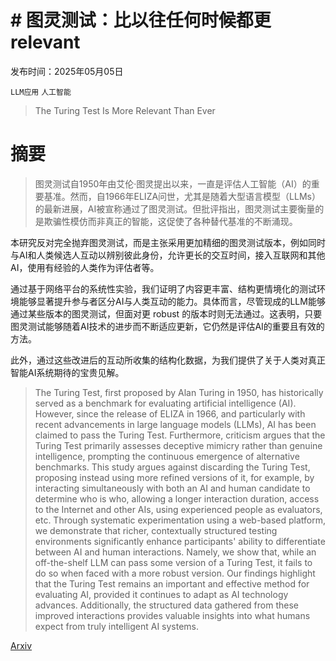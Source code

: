 # # 图灵测试：比以往任何时候都更 relevant

发布时间：2025年05月05日

`LLM应用` `人工智能`

> The Turing Test Is More Relevant Than Ever

# 摘要

> 图灵测试自1950年由艾伦·图灵提出以来，一直是评估人工智能（AI）的重要基准。然而，自1966年ELIZA问世，尤其是随着大型语言模型（LLMs）的最新进展，AI被宣称通过了图灵测试。但批评指出，图灵测试主要衡量的是欺骗性模仿而非真正的智能，这促使了各种替代基准的不断涌现。

本研究反对完全抛弃图灵测试，而是主张采用更加精细的图灵测试版本，例如同时与AI和人类候选人互动以辨别彼此身份，允许更长的交互时间，接入互联网和其他AI，使用有经验的人类作为评估者等。

通过基于网络平台的系统性实验，我们证明了内容更丰富、结构更情境化的测试环境能够显著提升参与者区分AI与人类互动的能力。具体而言，尽管现成的LLM能够通过某些版本的图灵测试，但面对更 robust 的版本时则无法通过。这表明，只要图灵测试能够随着AI技术的进步而不断适应更新，它仍然是评估AI的重要且有效的方法。

此外，通过这些改进后的互动所收集的结构化数据，为我们提供了关于人类对真正智能AI系统期待的宝贵见解。

> The Turing Test, first proposed by Alan Turing in 1950, has historically served as a benchmark for evaluating artificial intelligence (AI). However, since the release of ELIZA in 1966, and particularly with recent advancements in large language models (LLMs), AI has been claimed to pass the Turing Test. Furthermore, criticism argues that the Turing Test primarily assesses deceptive mimicry rather than genuine intelligence, prompting the continuous emergence of alternative benchmarks. This study argues against discarding the Turing Test, proposing instead using more refined versions of it, for example, by interacting simultaneously with both an AI and human candidate to determine who is who, allowing a longer interaction duration, access to the Internet and other AIs, using experienced people as evaluators, etc.
  Through systematic experimentation using a web-based platform, we demonstrate that richer, contextually structured testing environments significantly enhance participants' ability to differentiate between AI and human interactions. Namely, we show that, while an off-the-shelf LLM can pass some version of a Turing Test, it fails to do so when faced with a more robust version. Our findings highlight that the Turing Test remains an important and effective method for evaluating AI, provided it continues to adapt as AI technology advances. Additionally, the structured data gathered from these improved interactions provides valuable insights into what humans expect from truly intelligent AI systems.

[Arxiv](https://arxiv.org/abs/2505.02558)